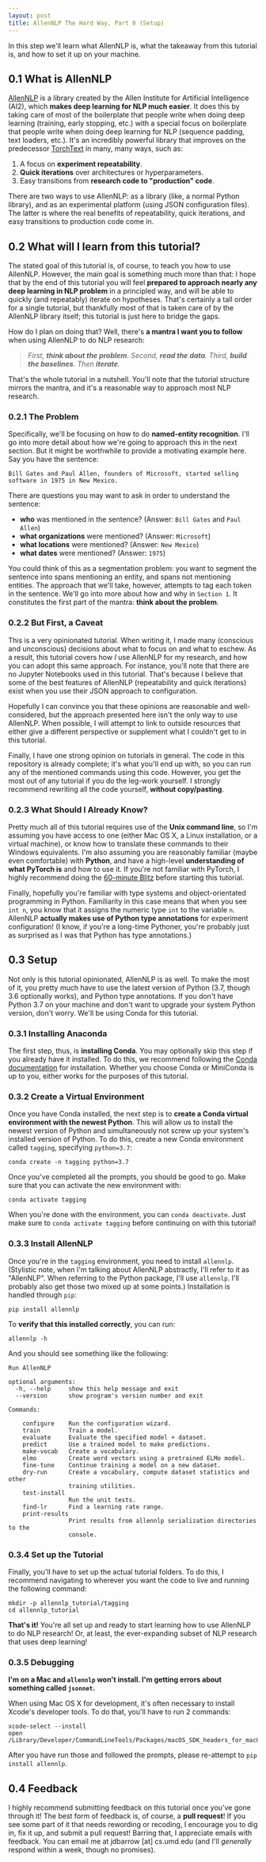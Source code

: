 ```yaml
---
layout: post
title: AllenNLP The Hard Way, Part 0 (Setup) 
---
```


In this step we'll learn what AllenNLP is, what the takeaway from this tutorial is, and how to set it up on your machine.

## 0.1 What is AllenNLP

[AllenNLP](https://allennlp.org/ "AllenNLP Homepage") is a library created by the Allen Institute for Artificial Intelligence (AI2), which **makes deep learning for NLP much easier**.
It does this by taking care of most of the boilerplate that people write when doing deep learning (training, early stopping, etc.) with a special focus on boilerplate that people write when doing deep learning for NLP (sequence padding, text loaders, etc.).
It's an incredibly powerful library that improves on the predecessor [TorchText](https://github.com/pytorch/text) in many, many ways, such as:

1. A focus on **experiment repeatability**.
2. **Quick iterations** over architectures or hyperparameters.
3. Easy transitions from **research code to "production" code**.

There are two ways to use AllenNLP: as a library (like, a normal Python library), and as an experimental platform (using JSON configuration files).
The latter is where the real benefits of repeatability, quick iterations, and easy transitions to production code come in.

## 0.2 What will I learn from this tutorial?

The stated goal of this tutorial is, of course, to teach you how to use AllenNLP.
However, the main goal is something much more than that: I hope that by the end of this tutorial you will feel **prepared to approach nearly any deep learning in NLP problem** in a principled way, and will be able to quickly (and repeatably) iterate on hypotheses.
That's certainly a tall order for a single tutorial, but thankfully most of that is taken care of by the AllenNLP library itself; this tutorial is just here to bridge the gaps.

How do I plan on doing that?
Well, there's **a mantra I want you to follow** when using AllenNLP to do NLP research:

> *First, __think about the problem__. Second, __read the data__. Third, __build the baselines__. Then __iterate__.*

That's the whole tutorial in a nutshell.
You'll note that the tutorial structure mirrors the mantra, and it's a reasonable way to approach most NLP research.

### 0.2.1 The Problem

Specifically, we'll be focusing on how to do **named-entity recognition**.
I'll go into more detail about how we're going to approach this in the next section.
But it might be worthwhile to provide a motivating example here.
Say you have the sentence:

```
Bill Gates and Paul Allen, founders of Microsoft, started selling software in 1975 in New Mexico.
```

There are questions you may want to ask in order to understand the sentence:

- **who** was mentioned in the sentence? (Answer: `Bill Gates` and `Paul Allen`)
- **what organizations** were mentioned? (Answer: `Microsoft`)
- **what locations** were mentioned? (Answer: `New Mexico`)
- **what dates** were mentioned? (Answer: `1975`)

You could think of this as a segmentation problem: you want to segment the sentence into spans mentioning an entity, and spans not mentioning entities.
The approach that we'll take, however, attempts to tag each token in the sentence.
We'll go into more about how and why in `Section 1`.
It constitutes the first part of the mantra: **think about the problem**.

### 0.2.2 But First, a Caveat

This is a very opinionated tutorial.
When writing it, I made many (conscious and unconscious) decisions about what to focus on and what to eschew.
As a result, this tutorial covers how *I* use AllenNLP for my research, and how you can adopt this same approach.
For instance, you'll note that there are no Jupyter Notebooks used in this tutorial.
That's because I believe that some of the best features of AllenNLP (repeatability and quick iterations) exist when you use their JSON approach to configuration.

Hopefully I can convince you that these opinions are reasonable and well-considered, but the approach presented here isn't the only way to use AllenNLP.
When possible, I will attempt to link to outside resources that either give a different perspective or supplement what I couldn't get to in this tutorial.

Finally, I have one strong opinion on tutorials in general.
The code in this repository is already complete; it's what you'll end up with, so you can run any of the mentioned commands using this code.
However, you get the most out of any tutorial if you do the leg-work yourself.
I strongly recommend rewriting all the code yourself, **without copy/pasting**.

### 0.2.3 What Should I Already Know?

Pretty much all of this tutorial requires use of the **Unix command line**, so I'm assuming you have access to one (either Mac OS X, a Linux installation, or a virtual machine), or know how to translate these commands to their Windows equivalents.
I'm also assuming you are reasonably familiar (maybe even comfortable) with **Python**, and have a high-level **understanding of what PyTorch is** and how to use it.
If you're not familiar with PyTorch, I highly recommend doing the [60-minute Blitz](https://pytorch.org/tutorials/beginner/deep_learning_60min_blitz.html) before starting this tutorial.

Finally, hopefully you're familiar with type systems and object-orientated programming in Python.
Familiarity in this case means that when you see `int n`, you know that it assigns the numeric type `int` to the variable `n`.
AllenNLP **actually makes use of Python type annotations** for experiment configuration!
(I know, if you're a long-time Pythoner, you're probably just as surprised as I was that Python has type annotations.)

## 0.3 Setup

Not only is this tutorial opinionated, AllenNLP is as well.
To make the most of it, you pretty much have to use the latest version of Python (3.7, though 3.6 optionally works), and Python type annotations.
If you don't have Python 3.7 on your machine and don't want to upgrade your system Python version, don't worry.
We'll be using Conda for this tutorial.

### 0.3.1 Installing Anaconda

The first step, thus, is **installing Conda**.
You may optionally skip this step if you already have it installed.
To do this, we recommend following the [Conda documentation](https://docs.conda.io/projects/conda/en/latest/user-guide/install/) for installation.
Whether you choose Conda or MiniConda is up to you, either works for the purposes of this tutorial.

### 0.3.2 Create a Virtual Environment

Once you have Conda installed, the next step is to **create a Conda virtual environment with the newest Python**.
This will allow us to install the newest version of Python and simultaneously not screw up your system's installed version of Python.
To do this, create a new Conda environment called `tagging`, specifying `python=3.7`:

```
conda create -n tagging python=3.7
```

Once you've completed all the prompts, you should be good to go.
Make sure that you can activate the new environment with:

```
conda activate tagging
```

When you're done with the environment, you can `conda deactivate`.
Just make sure to `conda activate tagging` before continuing on with this tutorial!

### 0.3.3 Install AllenNLP

Once you're in the `tagging` environment, you need to install `allennlp`.
(Stylistic note, when I'm talking about AllenNLP abstractly, I'll refer to it as "AllenNLP". When referring to the Python package, I'll use `allennlp`. I'll probably also get those two mixed up at some points.)
Installation is handled through `pip`:

```
pip install allennlp
```

To **verify that this installed correctly**, you can run:

```
allennlp -h
```

And you should see something like the following:

```
Run AllenNLP

optional arguments:
  -h, --help     show this help message and exit
  --version      show program's version number and exit

Commands:

    configure    Run the configuration wizard.
    train        Train a model.
    evaluate     Evaluate the specified model + dataset.
    predict      Use a trained model to make predictions.
    make-vocab   Create a vocabulary.
    elmo         Create word vectors using a pretrained ELMo model.
    fine-tune    Continue training a model on a new dataset.
    dry-run      Create a vocabulary, compute dataset statistics and other
                 training utilities.
    test-install
                 Run the unit tests.
    find-lr      Find a learning rate range.
    print-results
                 Print results from allennlp serialization directories to the
                 console.
```

### 0.3.4 Set up the Tutorial

Finally, you'll have to set up the actual tutorial folders.
To do this, I recommend navigating to wherever you want the code to live and running the following command:

```
mkdir -p allennlp_tutorial/tagging
cd allennlp_tutorial
```

**That's it!**
You're all set up and ready to start learning how to use AllenNLP to do NLP research!
Or, at least, the ever-expanding subset of NLP research that uses deep learning!

### 0.3.5 Debugging

**I'm on a Mac and `allennlp` won't install. I'm getting errors about something called `jsonnet`.**

When using Mac OS X for development, it's often necessary to install Xcode's developer tools.
To do that, you'll have to run 2 commands:

```
xcode-select --install
open /Library/Developer/CommandLineTools/Packages/macOS_SDK_headers_for_macOS_10.14.pkg
```

After you have run those and followed the prompts, please re-attempt to `pip install allennlp`.

## 0.4 Feedback

I highly recommend submitting feedback on this tutorial once you've gone through it!
The best form of feedback is, of course, a **pull request**!
If you see some part of it that needs rewording or recoding, I encourage you to dig in, fix it up, and submit a pull request!
Barring that, I appreciate emails with feedback.
You can email me at jdbarrow [at] cs.umd.edu (and I'll *generally* respond within a week, though no promises).
